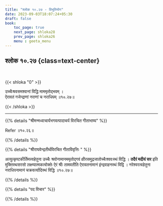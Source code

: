 ```yaml
---
title: "श्लोक १०.२७ - विभूतियोग"
date: 2023-09-03T18:07:24+05:30
draft: false
book:
    toc_page: true
    next_page: shloka28
    prev_page: shloka26
    menu : geeta_menu
---
```




## श्लोक १०.२७ {class=text-center}

<br/>

{{< shloka  "0"  >}}

उच्चैःश्रवसमश्वानां विद्धि माममृतोद्भवम् ।  
ऐरावतं गजेन्द्राणां नराणां च नराधिपम् ॥१०.२७॥  

{{< /shloka >}}

---


{{% details "श्रीमन्मध्वाचार्यभगवत्पादाचर्य विरचित  गीताभाष्य" %}}

Refer ॥१०.२६॥

{{% /details %}}



{{% details "श्रीराघवेन्द्रतीर्थविरचित गीताविवृत्तिः " %}}

अत्युत्कृष्टकीर्तिमत्त्वहेतुना 
उच्चैः श्रवोनामानममृतोद्गवं 
क्षीरसमुद्रजातोच्चैःश्ववःस्थं विद्धि । 
**तदैरं मदीयं सर** इति मुक्तिस्थसरसो
लक्ष्म्यात्मकत्वोक्तेः ऐरं श्रीः तामवतीति ऐरावतनामानं 
इंन्द्रवाहनस्थं विद्वि । नरेश्वरत्वहेतुना 
नराधिपनामानं चक्रवर्त्यादिस्थं विद्धि ॥१०.२७॥ 

{{% /details %}}



{{% details "पद विचार" %}}


{{% /details %}}
